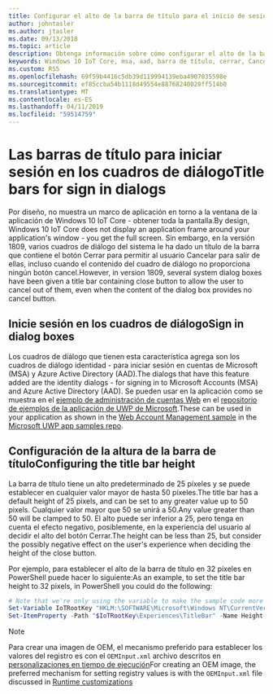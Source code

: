 ```yaml
---
title: Configurar el alto de la barra de título para el inicio de sesión en los cuadros de diálogo
author: johntasler
ms.author: jtasler
ms.date: 09/13/2018
ms.topic: article
description: Obtenga información sobre cómo configurar el alto de la barra de título para el inicio de sesión en los cuadros de diálogo de Windows 10 IoT Core, versión 1809.
keywords: Windows 10 IoT Core, msa, aad, barra de título, cerrar, Cancelar, puntas, web, cuenta, WebAccountManagement, iniciar sesión, inicio de sesión
ms.custom: RS5
ms.openlocfilehash: 69f59b4416c5db39d119994139eba4907035598e
ms.sourcegitcommit: ef85ccba54b1118d49554e88768240020ff514b0
ms.translationtype: MT
ms.contentlocale: es-ES
ms.lasthandoff: 04/11/2019
ms.locfileid: "59514759"
---
```

# <a name="title-bars-for-sign-in-dialogs"></a><span data-ttu-id="8fcf3-104">Las barras de título para iniciar sesión en los cuadros de diálogo</span><span class="sxs-lookup"><span data-stu-id="8fcf3-104">Title bars for sign in dialogs</span></span>

<span data-ttu-id="8fcf3-105">Por diseño, no muestra un marco de aplicación en torno a la ventana de la aplicación de Windows 10 IoT Core \- obtener toda la pantalla.</span><span class="sxs-lookup"><span data-stu-id="8fcf3-105">By design, Windows 10 IoT Core does not display an application frame around your application's window \- you get the full screen.</span></span> <span data-ttu-id="8fcf3-106">Sin embargo, en la versión 1809, varios cuadros de diálogo del sistema le ha dado un título de la barra que contiene el botón Cerrar para permitir al usuario Cancelar para salir de ellas, incluso cuando el contenido del cuadro de diálogo no proporciona ningún botón cancel.</span><span class="sxs-lookup"><span data-stu-id="8fcf3-106">However, in version 1809, several system dialog boxes have been given a title bar containing close button to allow the user to cancel out of them, even when the content of the dialog box provides no cancel button.</span></span>

## <a name="sign-in-dialog-boxes"></a><span data-ttu-id="8fcf3-107">Inicie sesión en los cuadros de diálogo</span><span class="sxs-lookup"><span data-stu-id="8fcf3-107">Sign in dialog boxes</span></span>

<span data-ttu-id="8fcf3-108">Los cuadros de diálogo que tienen esta característica agrega son los cuadros de diálogo identidad - para iniciar sesión en cuentas de Microsoft (MSA) y Azure Active Directory (AAD).</span><span class="sxs-lookup"><span data-stu-id="8fcf3-108">The dialogs that have this feature added are the identity dialogs - for signing in to Microsoft Accounts (MSA) and Azure Active Directory (AAD).</span></span> <span data-ttu-id="8fcf3-109">Se pueden usar en la aplicación como se muestra en el [ejemplo de administración de cuentas Web](https://github.com/Microsoft/Windows-universal-samples/tree/master/Samples/WebAccountManagement) en el [repositorio de ejemplos de la aplicación de UWP de Microsoft](https://github.com/Microsoft/Windows-universal-samples).</span><span class="sxs-lookup"><span data-stu-id="8fcf3-109">These can be used in your application as shown in the [Web Account Management sample](https://github.com/Microsoft/Windows-universal-samples/tree/master/Samples/WebAccountManagement) in the [Microsoft UWP app samples repo](https://github.com/Microsoft/Windows-universal-samples).</span></span>

## <a name="configuring-the-title-bar-height"></a><span data-ttu-id="8fcf3-110">Configuración de la altura de la barra de título</span><span class="sxs-lookup"><span data-stu-id="8fcf3-110">Configuring the title bar height</span></span>

<span data-ttu-id="8fcf3-111">La barra de título tiene un alto predeterminado de 25 píxeles y se puede establecer en cualquier valor mayor de hasta 50 píxeles.</span><span class="sxs-lookup"><span data-stu-id="8fcf3-111">The title bar has a default height of 25 pixels, and can be set to any greater value up to 50 pixels.</span></span> <span data-ttu-id="8fcf3-112">Cualquier valor mayor que 50 se unirá a 50.</span><span class="sxs-lookup"><span data-stu-id="8fcf3-112">Any value greater than 50 will be clamped to 50.</span></span> <span data-ttu-id="8fcf3-113">El alto puede ser inferior a 25, pero tenga en cuenta el efecto negativo, posiblemente, en la experiencia del usuario al decidir el alto del botón Cerrar.</span><span class="sxs-lookup"><span data-stu-id="8fcf3-113">The height can be less than 25, but consider the possibly negative effect on the user's experience when deciding the height of the close button.</span></span>

<span data-ttu-id="8fcf3-114">Por ejemplo, para establecer el alto de la barra de título en 32 píxeles en PowerShell puede hacer lo siguiente:</span><span class="sxs-lookup"><span data-stu-id="8fcf3-114">As an example, to set the title bar height to 32 pixels, in PowerShell you could do the following:</span></span>
```powershell
# Note that we're only using the variable to make the sample code more narrow
Set-Variable IoTRootKey "HKLM:\SOFTWARE\Microsoft\Windows NT\CurrentVersion\Winlogon\IoTShellExtension"
Set-ItemProperty -Path "$IoTRootKey\Experiences\TitleBar" -Name Height -Type DWord -Value 32
```

> [!NOTE]
> <span data-ttu-id="8fcf3-115">Para crear una imagen de OEM, el mecanismo preferido para establecer los valores del registro es con el `OEMInput.xml` archivo descritos en [personalizaciones en tiempo de ejecución](/windows-hardware/manufacture/iot/oscustomizations#runtime-customizations)</span><span class="sxs-lookup"><span data-stu-id="8fcf3-115">For creating an OEM image, the preferred mechanism for setting registry values is with the `OEMInput.xml` file discussed in [Runtime customizations](/windows-hardware/manufacture/iot/oscustomizations#runtime-customizations)</span></span>
